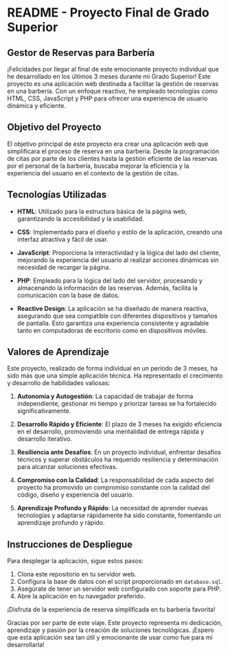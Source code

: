 # README - Proyecto Final de Grado Superior

## Gestor de Reservas para Barbería

¡Felicidades por llegar al final de este emocionante proyecto individual que he desarrollado en los últimos 3 meses durante mi Grado Superior! Este proyecto es una aplicación web destinada a facilitar la gestión de reservas en una barbería. Con un enfoque reactivo, he empleado tecnologías como HTML, CSS, JavaScript y PHP para ofrecer una experiencia de usuario dinámica y eficiente.

## Objetivo del Proyecto

El objetivo principal de este proyecto era crear una aplicación web que simplificara el proceso de reserva en una barbería. Desde la programación de citas por parte de los clientes hasta la gestión eficiente de las reservas por el personal de la barbería, buscaba mejorar la eficiencia y la experiencia del usuario en el contexto de la gestión de citas.

## Tecnologías Utilizadas

- **HTML**: Utilizado para la estructura básica de la página web, garantizando la accesibilidad y la usabilidad.

- **CSS**: Implementado para el diseño y estilo de la aplicación, creando una interfaz atractiva y fácil de usar.

- **JavaScript**: Proporciona la interactividad y la lógica del lado del cliente, mejorando la experiencia del usuario al realizar acciones dinámicas sin necesidad de recargar la página.

- **PHP**: Empleado para la lógica del lado del servidor, procesando y almacenando la información de las reservas. Además, facilita la comunicación con la base de datos.

- **Reactive Design**: La aplicación se ha diseñado de manera reactiva, asegurando que sea compatible con diferentes dispositivos y tamaños de pantalla. Esto garantiza una experiencia consistente y agradable tanto en computadoras de escritorio como en dispositivos móviles.

## Valores de Aprendizaje

Este proyecto, realizado de forma individual en un período de 3 meses, ha sido más que una simple aplicación técnica. Ha representado el crecimiento y desarrollo de habilidades valiosas:

1. **Autonomía y Autogestión**: La capacidad de trabajar de forma independiente, gestionar mi tiempo y priorizar tareas se ha fortalecido significativamente.

2. **Desarrollo Rápido y Eficiente**: El plazo de 3 meses ha exigido eficiencia en el desarrollo, promoviendo una mentalidad de entrega rápida y desarrollo iterativo.

3. **Resiliencia ante Desafíos**: En un proyecto individual, enfrentar desafíos técnicos y superar obstáculos ha requerido resiliencia y determinación para alcanzar soluciones efectivas.

4. **Compromiso con la Calidad**: La responsabilidad de cada aspecto del proyecto ha promovido un compromiso constante con la calidad del código, diseño y experiencia del usuario.

5. **Aprendizaje Profundo y Rápido**: La necesidad de aprender nuevas tecnologías y adaptarse rápidamente ha sido constante, fomentando un aprendizaje profundo y rápido.

## Instrucciones de Despliegue

Para desplegar la aplicación, sigue estos pasos:

1. Clona este repositorio en tu servidor web.
2. Configura la base de datos con el script proporcionado en `database.sql`.
3. Asegúrate de tener un servidor web configurado con soporte para PHP.
4. Abre la aplicación en tu navegador preferido.

¡Disfruta de la experiencia de reserva simplificada en tu barbería favorita!

Gracias por ser parte de este viaje. Este proyecto representa mi dedicación, aprendizaje y pasión por la creación de soluciones tecnológicas. ¡Espero que esta aplicación sea tan útil y emocionante de usar como fue para mí desarrollarla!
